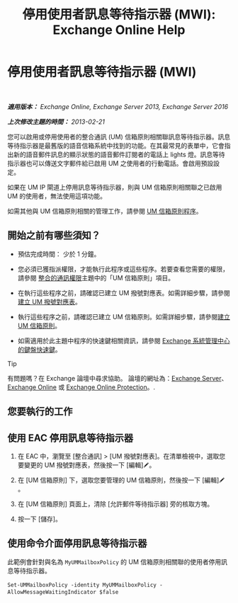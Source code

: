 ﻿---
title: '停用使用者訊息等待指示器 (MWI): Exchange Online Help'
TOCTitle: 停用使用者訊息等待指示器 (MWI)
ms:assetid: 51cd6dc4-11d1-4eb9-a6c6-1965fcd24267
ms:mtpsurl: https://technet.microsoft.com/zh-tw/library/JJ673525(v=EXCHG.150)
ms:contentKeyID: 50553985
ms.date: 05/23/2018
mtps_version: v=EXCHG.150
ms.translationtype: MT
---

# 停用使用者訊息等待指示器 (MWI)

 

_**適用版本：** Exchange Online, Exchange Server 2013, Exchange Server 2016_

_**上次修改主題的時間：** 2013-02-21_

您可以啟用或停用使用者的整合通訊 (UM) 信箱原則相關聯訊息等待指示器。訊息等待指示器是最舊版的語音信箱系統中找到的功能。在其最常見的表單中，它會指出新的語音郵件訊息的顯示狀態的語音郵件訂閱者的電話上 lights 燈。訊息等待指示器也可以傳送文字郵件給已啟用 UM 之使用者的行動電話。會啟用預設設定。

如果在 UM IP 閘道上停用訊息等待指示器，則與 UM 信箱原則相關聯之已啟用 UM 的使用者，無法使用這項功能。

如需其他與 UM 信箱原則相關的管理工作，請參閱 [UM 信箱原則程序](um-mailbox-policy-procedures-exchange-2013-help.md)。

## 開始之前有哪些須知？

  - 預估完成時間： 少於 1 分鐘。

  - 您必須已獲指派權限，才能執行此程序或這些程序。若要查看您需要的權限，請參閱 [整合的通訊權限](unified-messaging-permissions-exchange-2013-help.md)主題中的「UM 信箱原則」項目。

  - 在執行這些程序之前，請確認已建立 UM 撥號對應表。如需詳細步驟，請參閱[建立 UM 撥號對應表](create-a-um-dial-plan-exchange-2013-help.md)。

  - 執行這些程序之前，請確認已建立 UM 信箱原則。如需詳細步驟，請參閱[建立 UM 信箱原則](create-a-um-mailbox-policy-exchange-2013-help.md)。

  - 如需適用於此主題中程序的快速鍵相關資訊，請參閱 [Exchange 系統管理中心的鍵盤快速鍵](keyboard-shortcuts-in-the-exchange-admin-center-exchange-online-protection-help.md)。


> [!TIP]  
> 有問題嗎？在 Exchange 論壇中尋求協助。 論壇的網址為：<a href="https://go.microsoft.com/fwlink/p/?linkid=60612">Exchange Server</a>、 <a href="https://go.microsoft.com/fwlink/p/?linkid=267542">Exchange Online</a> 或 <a href="https://go.microsoft.com/fwlink/p/?linkid=285351">Exchange Online Protection</a>。.




## 您要執行的工作

## 使用 EAC 停用訊息等待指示器

1.  在 EAC 中，瀏覽至 \[整合通訊\] \> \[UM 撥號對應表\]。在清單檢視中，選取您要變更的 UM 撥號對應表，然後按一下 \[編輯\]![編輯圖示](images/JJ218640.6f53ccb2-1f13-4c02-bea0-30690e6ea71d(EXCHG.150).gif "編輯圖示")。

2.  在 \[UM 信箱原則\] 下，選取您要管理的 UM 信箱原則，然後按一下 \[編輯\]![編輯圖示](images/JJ218640.6f53ccb2-1f13-4c02-bea0-30690e6ea71d(EXCHG.150).gif "編輯圖示")。

3.  在 \[UM 信箱原則\] 頁面上，清除 \[允許郵件等待指示器\] 旁的核取方塊。

4.  按一下 \[儲存\]。

## 使用命令介面停用訊息等待指示器

此範例會針對與名為 `MyUMMailboxPolicy` 的 UM 信箱原則相關聯的使用者停用訊息等待指示器。

    Set-UMMailboxPolicy -identity MyUMMailboxPolicy -AllowMessageWaitingIndicator $false

